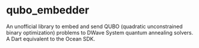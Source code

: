 # qubo_embedder
An unofficial library to embed and send QUBO (quadratic unconstrained binary optimization) problems to DWave System quantum annealing solvers. A Dart equivalent to the Ocean SDK.
